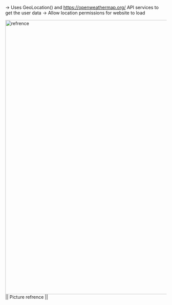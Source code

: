 -> Uses GeoLocation() and https://openweathermap.org/  API services to get the user data
-> Allow location permissions for website to load


<img width="856" alt="refrence" src="https://github.com/electrify-7/Weather-detection/assets/145887059/19f35145-3110-444d-bcb7-166757afab3a"> </br>
|| Picture refrence  ||
